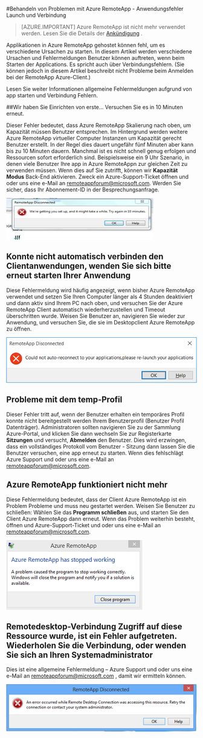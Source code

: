 <properties 
    pageTitle="Problembehandlung bei Azure RemoteApp - Schnellstartleiste und Verbindung Anwendungsfehler | Microsoft Azure" 
    description="Informationen Sie zum Behandeln von Problemen mit starten und Verbindung mit Applications in Azure RemoteApp." 
    services="remoteapp" 
    documentationCenter="" 
    authors="ericorman" 
    manager="mbaldwin" />

<tags 
    ms.service="remoteapp" 
    ms.workload="compute" 
    ms.tgt_pltfrm="na" 
    ms.devlang="na" 
    ms.topic="article" 
    ms.date="08/15/2016" 
    ms.author="elizapo" />



#<a name="troubleshoot-azure-remoteapp---application-launch-and-connection-failures"></a>Behandeln von Problemen mit Azure RemoteApp - Anwendungsfehler Launch und Verbindung 

> [AZURE.IMPORTANT]
> Azure RemoteApp ist nicht mehr verwendet werden. Lesen Sie die Details der [Ankündigung](https://go.microsoft.com/fwlink/?linkid=821148) .

Applikationen in Azure RemoteApp gehostet können fehl, um es verschiedene Ursachen zu starten. In diesem Artikel werden verschiedene Ursachen und Fehlermeldungen Benutzer können auftreten, wenn beim Starten der Applications. Es spricht auch über Verbindungsfehlern. (Sie können jedoch in diesem Artikel beschreibt nicht Probleme beim Anmelden bei der RemoteApp Azure-Client.)  

Lesen Sie weiter Informationen allgemeine Fehlermeldungen aufgrund von app starten und Verbindung Fehlern.

##<a name="were-getting-you-set-up-try-again-in-10-minutes"></a>Wir haben Sie Einrichten von erste... Versuchen Sie es in 10 Minuten erneut.

Dieser Fehler bedeutet, dass Azure RemoteApp Skalierung nach oben, um Kapazität müssen Benutzer entsprechen. Im Hintergrund werden weitere Azure RemoteApp virtueller Computer Instanzen um Kapazität gerecht Benutzer erstellt. In der Regel dies dauert ungefähr fünf Minuten aber kann bis zu 10 Minuten dauern. Manchmal ist es nicht schnell genug erfolgen und Ressourcen sofort erforderlich sind. Beispielsweise ein 9 Uhr Szenario, in denen viele Benutzer Ihre app in Azure RemoteAppn zur gleichen Zeit zu verwenden müssen. Wenn dies auf Sie zutrifft, können wir **Kapazität Modus** Back-End aktivieren. Zweck ein Azure-Support-Ticket öffnen und oder uns eine e-Mail an [remoteappforum@microsoft.com](mailto:remoteappforum@microsoft.com). Werden Sie sicher, dass Ihr Abonnement-ID in der Besprechungsanfrage.  

![Wir erhalten Sie einrichten](./media/remoteapp-apptrouble/ra-apptrouble1.png)

## <a name="could-not-auto-reconnect-to-your-applications-please-re-launch-your-application"></a>Konnte nicht automatisch verbinden den Clientanwendungen, wenden Sie sich bitte erneut starten Ihrer Anwendung  

Diese Fehlermeldung wird häufig angezeigt, wenn bisher Azure RemoteApp verwendet und setzen Sie Ihren Computer länger als 4 Stunden deaktiviert und dann aktiv sind Ihrem PC nach oben, und versuchen Sie der Azure RemoteApp Client automatisch wiederherzustellen und Timeout überschritten wurde.  Weisen Sie Benutzer an, navigieren Sie wieder zur Anwendung, und versuchen Sie, die sie im Desktopclient Azure RemoteApp zu öffnen.

![Konnte nicht automatisch den Clientanwendungen verbinden](./media/remoteapp-apptrouble/ra-apptrouble2.png) 

## <a name="problems-with-the-temp-profile"></a>Probleme mit dem temp-Profil 

Dieser Fehler tritt auf, wenn der Benutzer erhalten ein temporäres Profil konnte nicht bereitgestellt werden Ihrem Benutzerprofil (Benutzer Profil Datenträger).  Administratoren sollten navigieren Sie zu der Sammlung Azure-Portal, und klicken Sie dann wechseln Sie zur Registerkarte **Sitzungen** und versucht, **Abmelden** den Benutzer. Dies wird erzwingen, dass ein vollständiges Protokoll vom Benutzer - Sitzung dann lassen Sie die Benutzer versuchen, eine app erneut zu starten. Wenn dies fehlschlägt Azure Support und oder uns eine e-Mail an [remoteappforum@microsoft.com](mailto:remoteappforum@microsoft.com).

## <a name="azure-remoteapp-has-stopped-working"></a>Azure RemoteApp funktioniert nicht mehr

Diese Fehlermeldung bedeutet, dass der Client Azure RemoteApp ist ein Problem Probleme und muss neu gestartet werden. Weisen Sie Benutzer zu schließen: Wählen Sie das **Programm schließen** aus, und starten Sie den Client Azure RemoteApp dann erneut.  Wenn das Problem weiterhin besteht, öffnen und Azure-Support-Ticket und oder uns eine e-Mail an [remoteappforum@microsoft.com](mailto:remoteappforum@microsoft.com).

![Azure RemoteApp funktioniert nicht mehr](./media/remoteapp-apptrouble/ra-apptrouble3.png)  

## <a name="an-error-occurred-while-remote-desktop-connection-was-accessing-this-resource-retry-the-connection-or-contact-your-system-administrator"></a>Remotedesktop-Verbindung Zugriff auf diese Ressource wurde, ist ein Fehler aufgetreten. Wiederholen Sie die Verbindung, oder wenden Sie sich an Ihren Systemadministrator

Dies ist eine allgemeine Fehlermeldung – Azure Support und oder uns eine e-Mail an [remoteappforum@microsoft.com](mailto:remoteappforum@microsoft.com) , damit wir ermitteln können. 

![Generische Azure RemoteApp-Nachricht](./media/remoteapp-apptrouble/ra-apptrouble4.png) 